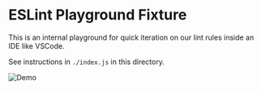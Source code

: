 # ESLint Playground Fixture

This is an internal playground for quick iteration on our lint rules inside an IDE like VSCode.

See instructions in `./index.js` in this directory.

![Demo](https://duaw26jehqd4r.cloudfront.net/items/2Z390a31003O0l0o0e3O/Screen%20Recording%202019-01-16%20at%2010.29%20PM.gif?v=d6856125)